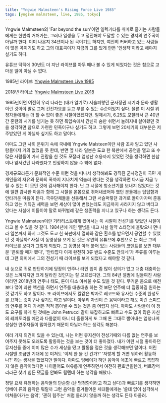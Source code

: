 ```yaml
---
title: "Yngwie Malmsteen's Rising Force Live 1985"
tags: [yngiwe malmsteen, live, 1985, tokyo]
---
```


Yngwie Malmsteen의 'Far beyond the sun'이면 일렉기타를 취미로 즐기는 사람들에게는 한번씩 거쳐가는, 그러나 일생을 두고 정진해야 도달할 수 있는 경지의 연주곡이 아닐까 한다. 이미 나온지 34년이나 된 곡이기도 하지만, 여전히 커버하고 있는 사람들이 많은 곡이기도 하고 그의 대표곡이자 지금의 그를 있게 만든 '인생작'이라고 해야지 싶기도 하다. 

유튜브 덕택에 30년도 더 지난 라이브를 아무 때나 볼 수 있게 되었다는 것은 참으로 고마운 일이 아닐 수 없다. 

1985년 라이브: [Yngwie Malmsteen Live 1985](https://youtu.be/ty9wqejxbJ4)

2018년 라이브: [Yngwie Malmsteen Live 2018](https://youtu.be/3FsBB2unvqI)

1985년이면 여전히 우리 나라는 (내가 알기로) 서슬퍼렇던 군사정권 시기라 문화 생활이란 것이야 말로 그저 건전가요를 듣고 부를 수 있는 수준이었지 싶다. 물론 이 시절 위정자들에게는 더 할 수 없이 좋은 시절이었겠지만. 일제시기, 6.25도 모잘라서 근 40년간 혼란의 시기를 넘기는 듯 하면 폭압속에서 간신히 숨만 쉬면서 눌려지내 살아왔던 것을 생각하면 참으로 가련한 민족이구나 싶기도 하고. 그렇게 보면 20세기의 대부분은 저주받았던 게 아닐까 싶기도 하고 말이다. 

아마도 그런 사회 분위기 속에 국내에 Yngwie Malsteen이란 사람 조차 알고 있던 사람들마저 거의 없었을 듯 한데, 반면 옆 나라 일본은 도쿄 한 복판에서 공연을 열고 또 수 많은 사람들이 가서 관람을 한 것도 모잘라 엄청난 호응까지 있었던 것을 생각하면 한참이나 앞서갔던 나라였다고 인정하지 않을 수 밖에 없다. 

경제규모라든가 문화적인 수준 이런 것을 떠나서 생각해봐도 경직된 군사정권이 국민 개개인들의 자유와 문화의 폭까지 지나치게 억눌러 왔다는 것을  생각하면 다시금 지금 누릴 수 있는 이 모던 것에 감사해야지 한다. 난 그 시절에 청소년기를 보내지 않았다는 것에 일편 감사한 마음과 함께 그 시절을 온몸으로 겪어내셨어야 했던 분들께는 답답함과 안타까운 마음이 든다. 극우단체들을 선동해서 그런 서슬퍼렇던 과거로 돌아가자며 준동하고 있는 기득권 세력을 보면 세상이 많이 변했는데도 지금까지 사라지지 않고 버티고 있다는 사실에 이들이야 말로 바퀴벌레 같은 생존력을 지니고 있구나 하는 생각도 든다. 

Yngwie Malmsteen이란 기타리스트에게 있어서는 이 시절이 전성기를 맞았던 시절이라고 볼 수 있을 것 같다. 1984년에 개인 앨범을 내고 사실 일약 스타덤에 올랐으니 먼나라 일본까지 와서 그것도 도쿄 한 복판에서 열화와 같은 환호를 받으면서 공연할 수 있었던 것 아닐까? 사실 이 동영상을 보게 된 것은 우연히 유튜브에 추천으로 뜬 최근 그의 라이브를 보다가 그렇게 되었다. 그 동영상 아래 붙어 있는 사람들의 코멘트를 보면 대부분 '은퇴할 때가 됐다', '안타깝다 이제 완전히 3류 밴드 수준도 안되네'가 주류를 이루는데 그런 의미에서 그의 전성기 때 라이브를 보게 되었다고 해야할 것 같다.

내 눈으로 귀로 판단하기에 당장의 연주나 라인 업이 좀 많이 성의가 없고 대충 대충하는 것은 느껴지지만 크게 달라진 것인지는 잘 모르겠다만. 그의 84년 앨범에 길들여진 사람이라면 2018년의 연주나 태도, 톤이 다소 아쉬울 수도 있을 것 같다. 무거운 몸으로 예전보다 많이 과한 액션을 하면서 연주를 대충대충 하는 것 보단 연주에 더 집중하길 원하는 것 같기도 하고 말이다. 또 라이브에서도 칼같은 박자로 레코드와 유사한 수준의 완성도를 요하는 것이구나 싶기도 하고 말이다. 아무리 자신이 쓴 음악이라고 해도 이런 스피드의 연주를 어디 가서든 척척 뽑아낼 수 있는 것은 좀 어렵지 싶다. 아마도 사람들이 이 정도 요구를 하게 된 것에는 John Petrucci 같이 복잡하고도 빠르고 수도 없이 많은 자신의 레퍼토리를 예전과 다름없이 아니 더 훌륭하게 또 그때 톤 그대로 뽑아내는 엄청나게 성실한 연주자들이 많아졌기 때문이 아닐까 하는 생각도 해본다. 

여러 가지 의견이 있을 수 있는데, 나는 어떤 뮤지션이 전성기때와 다름 없는 연주를 보여주지 못해도 오래도록 활동하는 것을 보는 것이 더 좋아졌다. 내가 어린 시절 좋아하던 뮤지션들 중에 이미 많은 수가 세상을 떴고 활동을 접은 것을 생각해보면 말이다. 어린 시절엔 조금만 기대에 못 미쳐도 '이제 한 물 간 건가?' '저렇게 할 거면 뭐하러 활동하나?' 하는 생각을 했었지만 말이다. 아마도 잉베이가 하던 음악이 애초에 빠르고 복잡하지 않은 음악이었다면 나이들어도 여유롭게 연주하면서 여전히 환호받을텐데, 버르장머리라곤 찾기 힘든 댓글들 안봐도 될텐데 하는 생각을 해봤다.

정말 요새 유행하는 음악들의 단순함 (난 멍청함이라고 하고 싶다)과 빠르기를 생각하면 잉베이 류의 음악은 뭐랄까 그런 음악을 즐겨들어온 세대들에게는 '쓸데 없이 심각해서 미쳐돌아가는 음악', '괜히 힘주는' 처럼 들리지 않을까 하는 생각도 든다 아울러. 